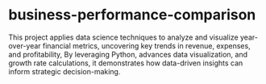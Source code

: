 # business-performance-comparison
This project applies data science techniques to analyze and visualize year-over-year financial metrics, uncovering key trends in revenue, expenses, and profitability, By leveraging Python, advances data visualization, and growth rate calculations, it demonstrates how data-driven insights can inform strategic decision-making.
